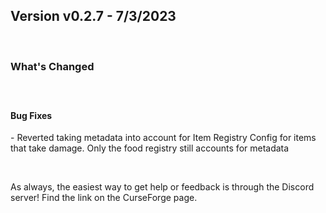 <h2>Version v0.2.7 - 7/3/2023</h2>
<p>&nbsp;</p>
<h3>What's Changed</h3>
<p><span style="font-size: 1.2rem;">&nbsp;</span></p>
<h4><strong>Bug Fixes</strong></h4>
<p>- Reverted taking metadata into account for Item Registry Config for items that take damage. Only the food registry still accounts for metadata</p>
<p>&nbsp;</p>
<p>As always, the easiest way to get help or feedback is through the Discord server! Find the link on the CurseForge page.</p>